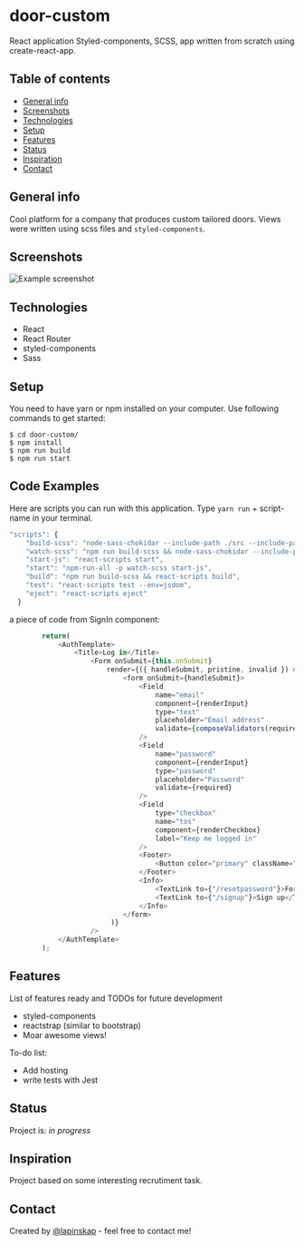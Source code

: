 # door-custom
React application Styled-components, SCSS, app written from scratch using create-react-app.

## Table of contents
* [General info](#general-info)
* [Screenshots](#screenshots)
* [Technologies](#technologies)
* [Setup](#setup)
* [Features](#features)
* [Status](#status)
* [Inspiration](#inspiration)
* [Contact](#contact)

## General info

Cool platform for a company that produces custom tailored doors. 
Views were written using scss files and `styled-components`. 


## Screenshots
![Example screenshot]()

## Technologies
* React
* React Router
* styled-components
* Sass

## Setup

You need to have yarn or npm installed on your computer. Use following commands to get started:

```
$ cd door-custom/
$ npm install
$ npm run build
$ npm run start
```

## Code Examples

Here are scripts you can run with this application. Type `yarn run` + script-name in your terminal. 

```javascript
"scripts": {
    "build-scss": "node-sass-chokidar --include-path ./src --include-path ./node_modules src/ -o src/",
    "watch-scss": "npm run build-scss && node-sass-chokidar --include-path ./src --include-path ./node_modules src/ -o src/ --watch --recursive",
    "start-js": "react-scripts start",
    "start": "npm-run-all -p watch-scss start-js",
    "build": "npm run build-scss && react-scripts build",
    "test": "react-scripts test --env=jsdom",
    "eject": "react-scripts eject"
  }
```
a piece of code from SignIn component:

```javascript
        return(
            <AuthTemplate>
                <Title>Log in</Title>
                    <Form onSubmit={this.onSubmit}
                        render={({ handleSubmit, pristine, invalid }) => (
                            <form onSubmit={handleSubmit}>
                                <Field
                                    name="email"
                                    component={renderInput}
                                    type="text"
                                    placeholder="Email address"
                                    validate={composeValidators(required, email)}
                                />
                                <Field
                                    name="password"
                                    component={renderInput}
                                    type="password"
                                    placeholder="Password"
                                    validate={required}
                                />
                                <Field
                                    type="checkbox"
                                    name="tos"
                                    component={renderCheckbox}
                                    label="Keep me logged in"
                                />
                                <Footer>
                                    <Button color="primary" className="primary" onClick={this.toggle}>Login</Button>
                                </Footer>
                                <Info>
                                    <TextLink to={"/resetpassword"}>Forgot password?</TextLink>
                                    <TextLink to={"/signup"}>Sign up</TextLink>
                                </Info>
                            </form>
                         )}
                    />
            </AuthTemplate>
        );
```

## Features
List of features ready and TODOs for future development
* styled-components 
* reactstrap (similar to bootstrap)
* Moar awesome views!

To-do list:
* Add hosting
* write tests with Jest

## Status
Project is: _in  progress_



## Inspiration
Project based on some interesting recrutiment task. 

## Contact
Created by [@lapinskap](https://www.linkedin.com/in/lapinskap/) - feel free to contact me!
